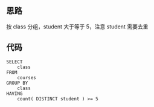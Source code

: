 ## 思路

按 class 分组，student 大于等于 5，注意 student 需要去重

## 代码

```mysql
SELECT
	class 
FROM
	courses 
GROUP BY
	class 
HAVING
	count( DISTINCT student ) >= 5
```

